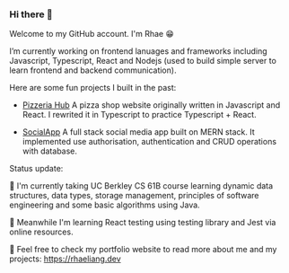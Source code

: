 ### Hi there 👋

Welcome to my GitHub account. I'm Rhae 😁

I’m currently working on frontend lanuages and frameworks including Javascript, Typescript, React and Nodejs (used to build simple server to learn frontend and backend communication).

Here are some fun projects I built in the past:

- [Pizzeria Hub](https://github.com/Rha3L/pizzeriahub-ts)
  A pizza shop website originally written in Javascript and React. I rewrited it in Typescript to practice Typescript + React.

- [SocialApp](https://github.com/Rha3L/socialapp-mern)
  A full stack social media app built on MERN stack. It implemented use authorisation, authentication and CRUD operations with database.

Status update:

🤖 I'm currently taking UC Berkley CS 61B course learning dynamic data structures, data types, storage management, principles of software engineering and some basic algorithms using Java.

🌱 Meanwhile I'm learning React testing using testing library and Jest via online resources.

🫶 Feel free to check my portfolio website to read more about me and my projects: https://rhaeliang.dev
<!-- 
**Rha3L/Rha3L** is a ✨ _special_ ✨ repository because its `README.md` (this file) appears on your GitHub profile.

Here are some ideas to get you started:


- 🌱 I’m currently learning ...
- 👯 I’m looking to collaborate on ...
- 🤔 I’m looking for help with ...
- 💬 Ask me about ...
- 📫 How to reach me: ...
- 😄 Pronouns: ...
- ⚡ Fun fact: ...
-->
